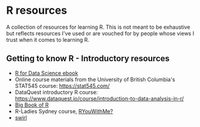 # R resources

A collection of resources for learning R. This is not meant to be exhaustive but reflects resources I've used or are vouched for by people whose views I trust when it comes to learning R.

## Getting to know R - Introductory resources

- [R for Data Science ebook](https://r4ds.had.co.nz/)
- Online course materials from the University of British Columbia's STAT545 course: https://stat545.com/
- DataQuest introductory R course: https://www.dataquest.io/course/introduction-to-data-analysis-in-r/
- [Big Book of R](https://www.bigbookofr.com/)
- R-Ladies Sydney course, [RYouWithMe?](https://rladiessydney.org/courses/ryouwithme/)
- [swirl](https://swirlstats.com/)
